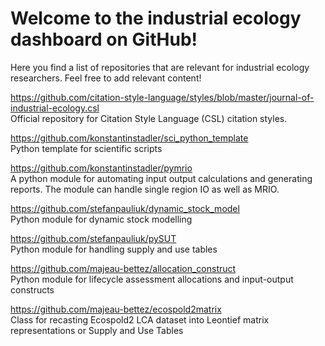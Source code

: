 # Welcome to the industrial ecology dashboard on GitHub!

Here you find a list of repositories that are relevant for industrial ecology researchers. Feel free to add relevant content!

https://github.com/citation-style-language/styles/blob/master/journal-of-industrial-ecology.csl <br>
Official repository for Citation Style Language (CSL) citation styles.

https://github.com/konstantinstadler/sci_python_template <br>
Python template for scientific scripts 

https://github.com/konstantinstadler/pymrio <br>
A python module for automating input output calculations and generating reports. The module can handle single region IO as well as MRIO.

https://github.com/stefanpauliuk/dynamic_stock_model <br>
Python module for dynamic stock modelling 

https://github.com/stefanpauliuk/pySUT <br>
Python module for handling supply and use tables 

https://github.com/majeau-bettez/allocation_construct <br>
Python module for lifecycle assessment allocations and input-output constructs 

https://github.com/majeau-bettez/ecospold2matrix <br>
Class for recasting Ecospold2 LCA dataset into Leontief matrix representations or Supply and Use Tables 
